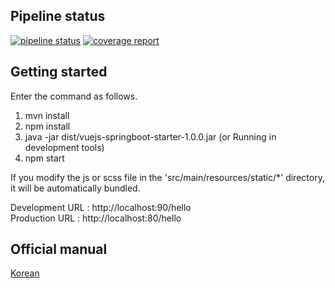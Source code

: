 ## Pipeline status

[![pipeline status](https://gitlab.com/alvin.h/vuejs-springboot-starter/badges/develop/pipeline.svg)](https://gitlab.com/alvin.h/vuejs-springboot-starter/commits/develop)
[![coverage report](https://gitlab.com/alvin.h/vuejs-springboot-starter/badges/develop/coverage.svg)](https://gitlab.com/alvin.h/vuejs-springboot-starter/commits/develop)


## Getting started

Enter the command as follows.

 1. mvn install
 2. npm install
 3. java -jar dist/vuejs-springboot-starter-1.0.0.jar (or Running in development tools)
 4. npm start
 
 If you modify the js or scss file in the 'src/main/resources/static/*' directory, it will be automatically bundled.
 
 Development URL : http://localhost:90/hello<br>
 Production URL : http://localhost:80/hello
 
 
 ## Official manual
 
 [Korean](https://medium.com/@alvin.h/%EC%9B%B9%ED%8C%A9-%EC%8A%A4%ED%94%84%EB%A7%81%EB%B6%80%ED%8A%B8-%EA%B8%B0%EB%B0%98%EC%9D%98-%ED%94%84%EB%A1%A0%ED%8A%B8%EC%97%94%EB%93%9C-%EA%B0%9C%EB%B0%9C-%ED%99%98%EA%B2%BD-%EA%B5%AC%EC%B6%95%ED%95%98%EA%B8%B0-87cd758e1eae)
